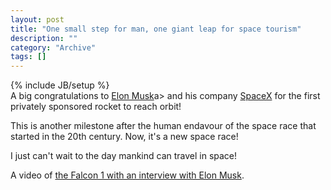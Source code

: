 ```yaml
--- 
layout: post 
title: "One small step for man, one giant leap for space tourism"
description: ""
category: "Archive"
tags: []
---
```

{% include JB/setup %}  
A big congratulations to <a href="http://en.wikipedia.org/wiki/Elon_Musk">Elon Musk</a>a> and his company <a href="http://en.wikipedia.org/wiki/SpaceX">SpaceX</a> for the first privately sponsored rocket to reach orbit!

This is another milestone after the human endavour of the space race that started in the 20th century. Now, it's a new space race!

I just can't wait to the day mankind can travel in space!

A video of <a href="http://www.youtube.com/v/8FQhtMrUQlE&hl=en&fs=1">the Falcon 1 with an interview with Elon Musk</a>.

